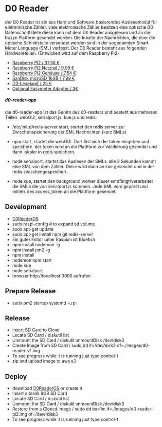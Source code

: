 # D0 Reader
  der D0 Reader ist ein aus Hard und Software basierendes Auslesemodul für elektronische Zähler. viele elektronische Zähler besitzen eine optische D0 Datenschnittstelle diese kann mit dem D0 Reader ausgelesen und an die buzzn Platform gesendet werden.
  Die Inhalte der Nachrichten, die über die optische Schnittstelle versendet werden sind in der sogenannten Smart Meter Language (SML) verfasst. Der D0 Reader besteht aus folgenden Hardwareteilen. (Entwickelt wird auf dem Raspberry Pi2)

  - [Raspberry Pi2 / 37,50 € ](https://www.reichelt.de/RASPBERRY-PI-2-B/3/index.html?&ACTION=3&LA=446&ARTICLE=152728&artnr=RASPBERRY+PI+2+B&SEARCH=Raspberry+Pi+2)
  - [Raspberry Pi2 Netzteil / 9,99 € ](http://www.amazon.de/Rydges-High-Quality-Netzteil-Ladeger%C3%A4t-Raspberry/dp/B00GM0305Y/ref=sr_1_5?ie=UTF8&qid=1461920420&sr=8-5&keywords=Raspberry+Pi2+Netzteil)
  - [Raspberry Pi2 Gehäuse / 7,54 € ](http://www.amazon.de/OneNineDesign-Raspberry-bel%C3%BCftet-europ%C3%A4ische-Fertigung/dp/B00W7S1BFG/ref=sr_1_1?ie=UTF8&qid=1461921764&sr=8-1&keywords=Geh%C3%A4use+Raspberry+Pi2)
  - [SanDisk microSD 16GB / 7,99 € ](http://www.amazon.de/SanDisk-Android-microSDHC-Speicherkarte-SD-Adapter/dp/B013UDL5V6/ref=pd_sim_147_7?ie=UTF8&dpID=41yP-zBY53L&dpSrc=sims&preST=_AC_UL160_SR160%2C160_&refRID=0BJQVE54N5Z7GB6JEBXN)
  - [D0-Lesekopf / 25 € ](http://wiki.volkszaehler.org/hardware/controllers/ir-schreib-lesekopf-usb-ausgang#stueckliste_und_preise)
  - [Optional Easymeter Adapter / 3€](http://wiki.volkszaehler.org/hardware/controllers/ir-schreib-lesekopf_easymeter-adapter)

##### d0-reader-app
  die d0-reader-app ist das Gehirn des d0-readers und besteht aus mehreren Teilen. webGUI, serialport.js, kue.js und redis.

  - /etc/init.d/redis-server start, startet den redis server zur Zwischenspeicherung der SML Nachrichten (kurz SMLs)

  - npm start, startet die webGUI. Dort läst sich der token eingeben und speichern. der token wird an die Plattform zur Validierung gesendet und dann lokaler in redis speichern.

  - node serialport, startet das Auslesen der SMLs. alle 2 Sekunden kommt eine SML von dem Zähler. Diese wird dann an kue gesendet und in der redis zwischengespeichert.

  - node kue, startet den background worker dieser empfängt/verarbeitet die SMLs die von serialport.js kommen. Jede SML wird geparst und mittels des access_token an die Plattform gesendet.


## Development
  - [D0ReaderOS](http://buzzn.s3.amazonaws.com/d0-reader-v1.img.zip)
  - sudo raspi-config # to expand sd volume
  - sudo apt-get update
  - sudo apt-get install npm git redis-server
  - Ein guter Editor unter Raspian ist Bluefish
  - npm install nodemon -g
  - npm install pm2 -g
  - npm install
  - nodemon npm start
  - node kue
  - node serialport
  - browser http://localhost:3000 aufrufen

## Prepare Release
  - sudo pm2 startup systemd -u pi

## Release
  - Insert SD Card to Clone
  - Locate SD Card / diskutil list
  - Unmount the SD Card / diskutil unmountDisk /dev/disk3
  - Create Image from SD Card / sudo dd if=/dev/disk3 of=./images/d0-reader-v1.img
  - To see progress while it is running just type control-t
  - zip and upload image to aws s3

## Deploy
  - download [D0ReaderOS](http://buzzn.s3.amazonaws.com/d0-reader-v1.img.zip) or create it
  - Insert a blank 8GB SD Card
  - Locate SD Card / diskutil list
  - Unmount the SD Card / diskutil unmountDisk /dev/disk3
  - Restore from a Cloned Image / sudo dd bs=1m if=./images/d0-reader-pi2.img of=/dev/rdisk3
  - To see progress while it is running just type control-t
